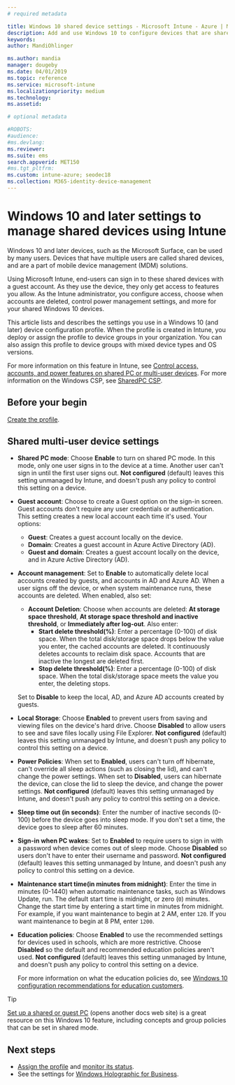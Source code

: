 ```yaml
---
# required metadata

title: Windows 10 shared device settings - Microsoft Intune - Azure | Microsoft Docs
description: Add and use Windows 10 to configure devices that are shared, or used by multiple users in Microsoft Intune. See a list of all the settings and what they do on the devices, including Microsoft Surface. Control guest accounts, manage accounts and delete inactive accounts, allow or prevent saving to local storage, set power and sleep options, choose when updates are installed, and use devices in education environments in a device configuration profile.
keywords:
author: MandiOhlinger

ms.author: mandia
manager: dougeby
ms.date: 04/01/2019
ms.topic: reference
ms.service: microsoft-intune
ms.localizationpriority: medium
ms.technology:
ms.assetid:

# optional metadata

#ROBOTS:
#audience:
#ms.devlang:
ms.reviewer:
ms.suite: ems
search.appverid: MET150
#ms.tgt_pltfrm:
ms.custom: intune-azure; seodec18
ms.collection: M365-identity-device-management
---
```


# Windows 10 and later settings to manage shared devices using Intune

Windows 10 and later devices, such as the Microsoft Surface, can be used by many users. Devices that have multiple users are called shared devices, and are a part of mobile device management (MDM) solutions.

Using Microsoft Intune, end-users can sign in to these shared devices with a guest account. As they use the device, they only get access to features you allow. As the Intune administrator, you configure access, choose when accounts are deleted, control power management settings, and more for your shared Windows 10 devices.

This article lists and describes the settings you use in a Windows 10 (and later) device configuration profile. When the profile is created in Intune, you deploy or assign the profile to device groups in your organization. You can also assign this profile to device groups with mixed device types and OS versions.

For more information on this feature in Intune, see [Control access, accounts, and power features on shared PC or multi-user devices](../shared-user-device-settings.md). For more information on the Windows CSP, see [SharedPC CSP](https://docs.microsoft.com/windows/client-management/mdm/sharedpc-csp).

## Before your begin

[Create the profile](../shared-user-device-settings.md).

## Shared multi-user device settings

- **Shared PC mode**: Choose **Enable** to turn on shared PC mode. In this mode, only one user signs in to the device at a time. Another user can't sign in until the first user signs out. **Not configured** (default) leaves this setting unmanaged by Intune, and doesn't push any policy to control this setting on a device.
- **Guest account**: Choose to create a Guest option on the sign-in screen. Guest accounts don't require any user credentials or authentication. This setting creates a new local account each time it's used. Your options:
  - **Guest**: Creates a guest account locally on the device.
  - **Domain**: Creates a guest account in Azure Active Directory (AD).
  - **Guest and domain**: Creates a guest account locally on the device, and in Azure Active Directory (AD).
- **Account management**: Set to **Enable** to automatically delete local accounts created by guests, and accounts in AD and Azure AD. When a user signs off the device, or when system maintenance runs, these accounts are deleted. When enabled, also set:
  - **Account Deletion**: Choose when accounts are deleted: **At storage space threshold**, **At storage space threshold and inactive threshold**, or **Immediately after log-out**. Also enter:
    - **Start delete threshold(%)**: Enter a percentage (0-100) of disk space. When the total disk/storage space drops below the value you enter, the cached accounts are deleted. It continuously deletes accounts to reclaim disk space. Accounts that are inactive the longest are deleted first.
    - **Stop delete threshold(%)**: Enter a percentage (0-100) of disk space. When the total disk/storage space meets the value you enter, the deleting stops.

  Set to **Disable** to keep the local, AD, and Azure AD accounts created by guests.

- **Local Storage**: Choose **Enabled** to prevent users from saving and viewing files on the device's hard drive. Choose **Disabled** to allow users to see and save files locally using File Explorer. **Not configured** (default) leaves this setting unmanaged by Intune, and doesn't push any policy to control this setting on a device.
- **Power Policies**: When set to **Enabled**, users can't turn off hibernate, can't override all sleep actions (such as closing the lid), and can't change the power settings. When set to **Disabled**, users can hibernate the device, can close the lid to sleep the device, and change the power settings. **Not configured** (default) leaves this setting unmanaged by Intune, and doesn't push any policy to control this setting on a device.
- **Sleep time out (in seconds)**: Enter the number of inactive seconds (0-100) before the device goes into sleep mode. If you don't set a time, the device goes to sleep after 60 minutes.
- **Sign-in when PC wakes**: Set to **Enabled** to require users to sign in with a password when device comes out of sleep mode. Choose **Disabled** so users don't have to enter their username and password. **Not configured** (default) leaves this setting unmanaged by Intune, and doesn't push any policy to control this setting on a device.
- **Maintenance start time(in minutes from midnight)**: Enter the time in minutes (0-1440) when automatic maintenance tasks, such as Windows Update, run. The default start time is midnight, or zero (`0`) minutes. Change the start time by entering a start time in minutes from midnight. For example, if you want maintenance to begin at 2 AM, enter `120`. If you want maintenance to begin at 8 PM, enter `1200`.
- **Education policies**: Choose **Enabled** to use the recommended settings for devices used in schools, which are more restrictive. Choose **Disabled** so the default and recommended education policies aren't used. **Not configured** (default) leaves this setting unmanaged by Intune, and doesn't push any policy to control this setting on a device.

  For more information on what the education policies do, see [Windows 10 configuration recommendations for education customers](https://docs.microsoft.com/education/windows/configure-windows-for-education).

> [!TIP]
> [Set up a shared or guest PC](https://docs.microsoft.com/windows/configuration/set-up-shared-or-guest-pc) (opens another docs web site) is a great resource on this Windows 10 feature, including concepts and group policies that can be set in shared mode.

## Next steps

- [Assign the profile](../device-profile-assign.md) and [monitor its status](../device-profile-monitor.md).
- See the settings for [Windows Holographic for Business](shared-user-device-settings-windows-holographic.md).
